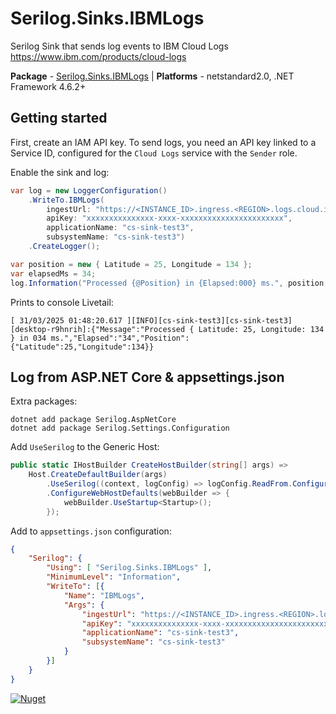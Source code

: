 # Serilog.Sinks.IBMLogs #

Serilog Sink that sends log events to IBM Cloud Logs <https://www.ibm.com/products/cloud-logs>

**Package** - [Serilog.Sinks.IBMLogs](http://nuget.org/packages/serilog.sinks.ibmlogs) | **Platforms** - netstandard2.0, .NET Framework 4.6.2+

## Getting started ##

First, create an IAM API key. To send logs, you need an API key linked to a Service ID, configured for the `Cloud Logs` service with the `Sender` role.

Enable the sink and log:

```csharp
var log = new LoggerConfiguration()
    .WriteTo.IBMLogs(
        ingestUrl: "https://<INSTANCE_ID>.ingress.<REGION>.logs.cloud.ibm.com/logs/v1/singles",
        apiKey: "xxxxxxxxxxxxxxx-xxxx-xxxxxxxxxxxxxxxxxxxxxxx",
        applicationName: "cs-sink-test3",
        subsystemName: "cs-sink-test3")
    .CreateLogger();

var position = new { Latitude = 25, Longitude = 134 };
var elapsedMs = 34;
log.Information("Processed {@Position} in {Elapsed:000} ms.", position, elapsedMs);
```

Prints to console Livetail:

``` plaintext
[ 31/03/2025 01:48:20.617 ][INFO][cs-sink-test3][cs-sink-test3][desktop-r9hnrih]:{"Message":"Processed { Latitude: 25, Longitude: 134 } in 034 ms.","Elapsed":"34","Position":{"Latitude":25,"Longitude":134}}
```

## Log from ASP.NET Core & appsettings.json ##

Extra packages:

```shell
dotnet add package Serilog.AspNetCore
dotnet add package Serilog.Settings.Configuration
```

Add `UseSerilog` to the Generic Host:

```csharp
public static IHostBuilder CreateHostBuilder(string[] args) =>
    Host.CreateDefaultBuilder(args)
        .UseSerilog((context, logConfig) => logConfig.ReadFrom.Configuration(context.Configuration))
        .ConfigureWebHostDefaults(webBuilder => {
            webBuilder.UseStartup<Startup>();
        });
```

Add to `appsettings.json` configuration:

```json
{
    "Serilog": {
        "Using": [ "Serilog.Sinks.IBMLogs" ],
        "MinimumLevel": "Information",
        "WriteTo": [{
            "Name": "IBMLogs",
            "Args": {
                "ingestUrl": "https://<INSTANCE_ID>.ingress.<REGION>.logs.cloud.ibm.com/logs/v1/singles",
                "apiKey": "xxxxxxxxxxxxxxx-xxxx-xxxxxxxxxxxxxxxxxxxxxxx",
                "applicationName": "cs-sink-test3",
                "subsystemName": "cs-sink-test3"
            }
        }]
    }
}
```

[![Nuget](https://img.shields.io/nuget/v/serilog.sinks.ibmlogs.svg)](https://www.nuget.org/packages/Serilog.Sinks.IBMLogs/)
